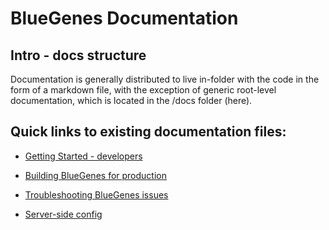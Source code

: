 # BlueGenes Documentation

## Intro - docs structure
Documentation is generally distributed to live in-folder with the code in the form of a markdown file, with the exception of generic root-level documentation, which is located in the /docs folder (here).

## Quick links to existing documentation files:

- [Getting Started - developers](getting-started.md)  
- [Building BlueGenes for production](production-builds.md)  

- [Troubleshooting BlueGenes issues](troubleshooting.md)  
- [Server-side config](https://github.com/intermine/bluegenes/blob/dev/config/dev/README.md)  
